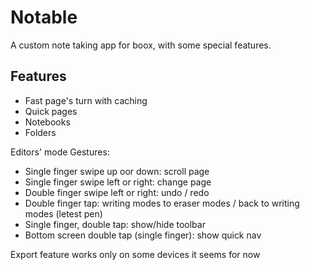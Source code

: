 # Notable
A custom note taking app for boox, with some special features.

## Features

- Fast page's turn with caching
- Quick pages
- Notebooks
- Folders

Editors' mode Gestures:
- Single finger swipe up oor down: scroll page
- Single finger swipe left or right: change page
- Double finger swipe left or right: undo / redo
- Double finger tap: writing modes to eraser modes / back to writing modes (letest pen)
- Single finger, double tap: show/hide toolbar
- Bottom screen double tap (single finger): show quick nav

Export feature works only on some devices it seems for now